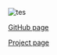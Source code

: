 


![tes](/assets/Picture.png)


[GitHub page](https://khantatyana.github.io/Project-1/)


[Project page](https://github.com/users/khantatyana/projects/1)
